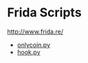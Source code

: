 # Frida Scripts

http://www.frida.re/

- [onlycoin.py](https://github.com/rotlogix/frida-scripts/blob/master/onlycoin.py)
- [hook.py](https://github.com/rotlogix/frida-scripts/blob/master/hook.py)
